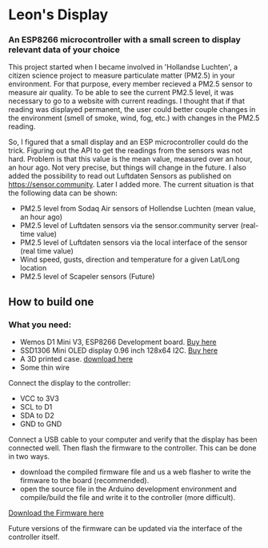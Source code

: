 # Leon's Display
### An ESP8266 microcontroller with a small screen to display relevant data of your choice

This project started when I became involved in 'Hollandse Luchten', a citizen science project to measure particulate matter (PM2.5) in your environment. For that purpose, every member recieved a PM2.5 sensor to measure air quality. To be able to see the current PM2.5 level, it was necessary to go to a website with current readings. I thought that if that reading was displayed permanent, the user could better couple changes in the environment (smell of smoke, wind, fog, etc.) with changes in the PM2.5 reading.

So, I figured that a small display and an ESP microcontroller could do the trick. Figuring out the API to get the readings from the sensors was not hard. Problem is that this value is the mean value, measured over an hour, an hour ago. Not very precise, but things will change in the future. I also added the possibility to read out Luftdaten Sensors as published on https://sensor.community. Later I added more. The current situation is that the following data can be shown:
* PM2.5 level from Sodaq Air sensors of Hollendse Luchten (mean value, an hour ago)
* PM2.5 level of Luftdaten sensors via the sensor.community server (real-time value)
* PM2.5 level of Luftdaten sensors via the local interface of the sensor (real time value)
* Wind speed, gusts, direction and temperature for a given Lat/Long location
* PM2.5 level of Scapeler sensors (Future)

## How to build one

### What you need:
* Wemos D1 Mini V3, ESP8266 Development board. [Buy here](https://www.otronic.nl/en/wemos-d1-mini-v3-esp8266-wifi-ch340-development-bo.html)
* SSD1306 Mini OLED display 0.96 inch 128x64 I2C. [Buy here](https://www.otronic.nl/en/mini-oled-display-white-096-inch-128x64-i2c.html)
* A 3D printed case. [download here](https://www.thingiverse.com/thing:2884823)
* Some thin wire

Connect the display to the controller:
* VCC to 3V3
* SCL to D1
* SDA to D2
* GND to GND
 
Connect a USB cable to your computer and verify that the display has been connected well. Then flash the firmware to the controller. This can be done in two ways.
* download the compiled firmware file and us a web flasher to write the firmware to the board (recommended).
* open the source file in the Arduino development environment and compile/build the file and write it to the controller (more difficult).

[Download the Firmware here](https://github.com/Wubbe/Leon-s-display/blob/main/Leon-s-display.ino.bin)

Future versions of the firmware can be updated via the interface of the controller itself.


